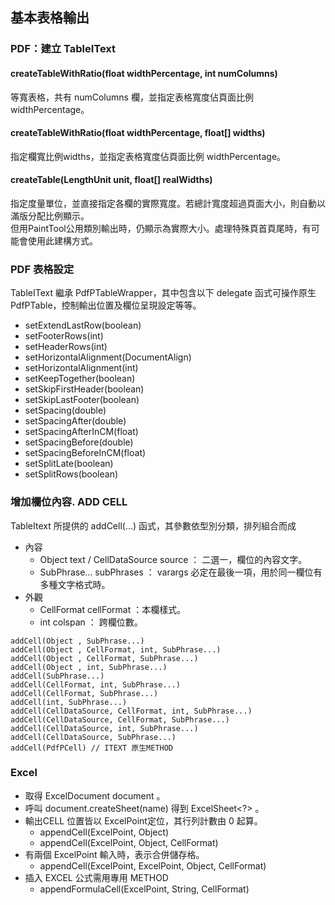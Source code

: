## 基本表格輸出

### PDF：建立 TableIText

#### createTableWithRatio\(float widthPercentage, int numColumns\)

等寬表格，共有 numColumns 欄，並指定表格寬度佔頁面比例 widthPercentage。

#### createTableWithRatio\(float widthPercentage, float\[\] widths\)

指定欄寬比例widths，並指定表格寬度佔頁面比例 widthPercentage。

#### createTable\(LengthUnit unit, float\[\] realWidths\)

指定度量單位，並直接指定各欄的實際寬度。若總計寬度超過頁面大小，則自動以滿版分配比例顯示。  
但用PaintTool公用類別輸出時，仍顯示為實際大小。處理特殊頁首頁尾時，有可能會使用此建構方式。

### PDF 表格設定

TableIText 繼承 PdfPTableWrapper，其中包含以下 delegate 函式可操作原生 PdfPTable，控制輸出位置及欄位呈現設定等等。

* setExtendLastRow\(boolean\)
* setFooterRows\(int\)
* setHeaderRows\(int\)
* setHorizontalAlignment\(DocumentAlign\)
* setHorizontalAlignment\(int\)
* setKeepTogether\(boolean\)
* setSkipFirstHeader\(boolean\)
* setSkipLastFooter\(boolean\)
* setSpacing\(double\)
* setSpacingAfter\(double\)
* setSpacingAfterInCM\(float\)
* setSpacingBefore\(double\)
* setSpacingBeforeInCM\(float\)
* setSplitLate\(boolean\)
* setSplitRows\(boolean\)

### 增加欄位內容. ADD CELL

TableItext 所提供的 addCell\(...\) 函式，其參數依型別分類，排列組合而成

* 內容 
  * Object text / CellDataSource source ： 二選一，欄位的內容文字。
  * SubPhrase... subPhrases ： varargs 必定在最後一項，用於同一欄位有多種文字格式時。
* 外觀
  * CellFormat cellFormat ：本欄樣式。
  * int colspan ： 跨欄位數。
  
```
addCell(Object , SubPhrase...)  
addCell(Object , CellFormat, int, SubPhrase...)  
addCell(Object , CellFormat, SubPhrase...)  
addCell(Object , int, SubPhrase...)  
addCell(SubPhrase...)  
addCell(CellFormat, int, SubPhrase...)  
addCell(CellFormat, SubPhrase...)  
addCell(int, SubPhrase...)  
addCell(CellDataSource, CellFormat, int, SubPhrase...)  
addCell(CellDataSource, CellFormat, SubPhrase...)  
addCell(CellDataSource, int, SubPhrase...)  
addCell(CellDataSource, SubPhrase...)  
addCell(PdfPCell) // ITEXT 原生METHOD
```

### Excel

* 取得 ExcelDocument<?, ?> document 。
* 呼叫 document.createSheet(name) 得到 ExcelSheet<?> 。
* 輸出CELL 位置皆以 ExcelPoint定位，其行列計數由 0 起算。
  * appendCell(ExcelPoint, Object)
  * appendCell(ExcelPoint, Object, CellFormat)
* 有兩個 ExcelPoint 輸入時，表示合併儲存格。
  * appendCell(ExcelPoint, ExcelPoint, Object, CellFormat)
* 插入 EXCEL 公式需用專用 METHOD 
  * appendFormulaCell(ExcelPoint, String, CellFormat)






















